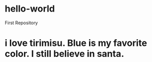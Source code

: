 # hello-world
First Repository
# i love tirimisu. Blue is my favorite color. I still believe in santa. 
